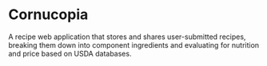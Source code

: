 # Cornucopia

A recipe web application that stores and shares user-submitted recipes, breaking them down into component ingredients and evaluating for nutrition and price based on USDA databases. 